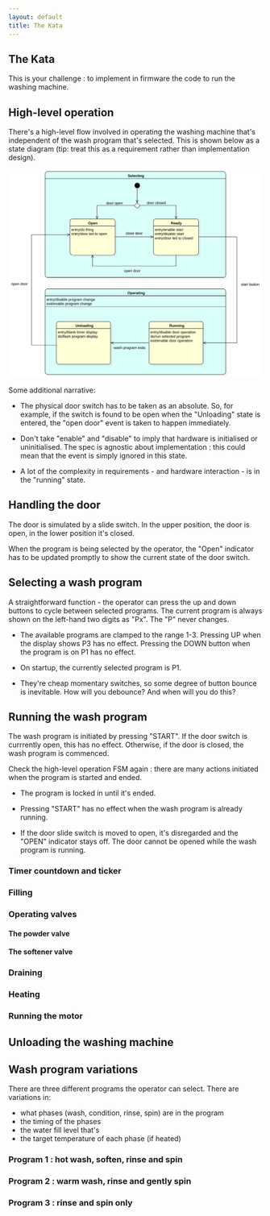 ```yaml
---
layout: default
title: The Kata
---
```


## The Kata

This is your challenge : to implement in firmware the code to run the
washing machine.

## High-level operation

There's a high-level flow involved in operating the washing machine
that's independent of the wash program that's selected. This is shown
below as a state diagram (tip: treat this as a requirement rather than
implementation design).

![High level operation](operation.svg)

Some additional narrative:

- The physical door switch has to be taken as an absolute. So, for
  example, if the switch is found to be open when the "Unloading"
  state is entered, the "open door" event is taken to happen
  immediately.

- Don't take "enable" and "disable" to imply that hardware is
  initialised or uninitialised. The spec is agnostic about
  implementation : this could mean that the event is simply ignored in
  this state.

- A lot of the complexity in requirements - and hardware interaction -
  is in the "running" state.

## Handling the door

The door is simulated by a slide switch. In the upper position, the
door is open, in the lower position it's closed.

When the program is being selected by the operator, the "Open"
indicator has to be updated promptly to show the current state of the
door switch.

## Selecting a wash program

A straightforward function - the operator can press the up and down
buttons to cycle between selected programs. The current program is
always shown on the left-hand two digits as "Px". The "P" never
changes.

- The available programs are clamped to the range 1-3. Pressing UP
  when the display shows P3 has no effect. Pressing the DOWN button
  when the program is on P1 has no effect.

- On startup, the currently selected program is P1.

- They're cheap momentary switches, so some degree of button bounce is
  inevitable. How will you debounce? And when will you do this?

## Running the wash program

The wash program is initiated by pressing "START". If the door switch
is currrently open, this has no effect. Otherwise, if the door is
closed, the wash program is commenced.

Check the high-level operation FSM again : there are many actions
initiated when the program is started and ended.

- The program is locked in until it's ended.

- Pressing "START" has no effect when the wash program is already
  running.

- If the door slide switch is moved to open, it's disregarded and the
  "OPEN" indicator stays off. The door cannot be opened while the wash
  program is running.

### Timer countdown and ticker

### Filling

### Operating valves

#### The powder valve

#### The softener valve

### Draining

### Heating

### Running the motor

## Unloading the washing machine

## Wash program variations

There are three different programs the operator can select. There are
variations in:

- what phases (wash, condition, rinse, spin) are in the program
- the timing of the phases
- the water fill level that's
- the target temperature of each phase (if heated)

### Program 1 : hot wash, soften, rinse and spin

### Program 2 : warm wash, rinse and gently spin

### Program 3 : rinse and spin only
